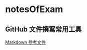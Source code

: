 # notesOfExam

## GitHub 文件撰寫常用工具

[Markdown 參考文件](https://guides.github.com/features/mastering-markdown/)

